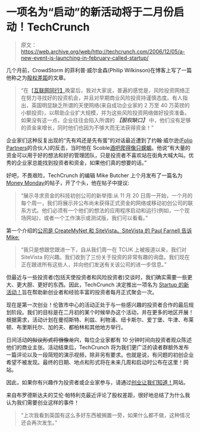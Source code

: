 # 一项名为“启动”的新活动将于二月份启动！TechCrunch

> 原文：<https://web.archive.org/web/http://techcrunch.com/2006/12/05/a-new-event-is-launching-in-february-called-startup/>

几个月前，CrowdStorm 的菲利普·威尔金森(Philip Wilkinson)在博客上写了一篇他称之为[股权差距](https://web.archive.org/web/20161112082305/http://blog.crowdstorm.com/?p=56)的文章。

> “在【[互联网同行】](https://web.archive.org/web/20161112082305/http://internetpeeps.com/blog/about/)晚宴后，我对大家说，普遍的感觉是，风险投资网络正在努力寻找好的投资机会，并且对早期商业风险投资持谨慎态度。有人指出，英国明显缺乏所谓的天使网络(来自成功企业家的 2 万至 40 万英镑的小额投资)，以帮助企业扩大规模，并为这些风险投资网络做好投资准备。如果没有这一点，企业往往会陷入所谓的 ***【股权缺口】*** 中，他们没有足够的资金来增长，同时他们也因为不够大而无法获得资金！”

企业家们这种反复出现的“先有鸡还是先有蛋”的对话最近遭到了约翰·威尔逊[(Folio Partners](https://web.archive.org/web/20161112082305/http://greatapps.blogspot.com/2006/12/blimey-they-made-movie-about-pub-crawl.html)的合伙人)的反击，当时他在 Scoble[酒吧爬得像只蝾螈](https://web.archive.org/web/20161112082305/http://uk.techcrunch.com/2006/12/04/the-week-when-london-partied-paris-next/)。他说“有大量的资金可以用于好的想法和好的管理团队，只是投资者不喜欢站在街角大喊大叫。优秀的企业家总能找到投资者和资金，如果他们真的想要的话。”

好吧，不畏艰险，TechCrunch 的编辑 Mike Butcher 上个月发布了一篇名为[Money Monday](https://web.archive.org/web/20161112082305/http://uk.techcrunch.com/2006/11/10/money-mondays-a-chance-to-showcase-your-startup/)的帖子，开了个头，他在帖子中提议:

> “展示寻求资金的科技初创公司的新举措:从 11 月 20 日周一开始，一个月的每个周一，我们将展示并公布尚未获得正式资金的网络或移动初创公司的联系方式。他们必须有一个他们的想法的应用程序启动和运行(例如，一个现场网站)，或者一个工作演示或测试版，我们可以看看。”

第一个介绍的[公司是 CreateMyNet 和 SiteVista。SiteVista 的 Paul Farnell 告诉 Mike:](https://web.archive.org/web/20161112082305/http://uk.techcrunch.com/2006/11/20/money-mondays-createmynet-and-sitevista/)

> “我只是想跟您跟进一下，自从我们周一在 TCUK 上被报道以来，我们对 SiteVista 的兴趣。我们收到了三份关于投资的非常有趣的询盘。我们现在正在跟进所有这些人，并向他们发送有关该公司的进一步信息。”

但最近与一些投资者(包括天使投资者和风险投资者)交谈时，我们确实需要一些更大、更大胆、更好的东西。因此，TechCrunch 决定推出一项名为 [Startup 的新活动！](https://web.archive.org/web/20161112082305/http://www.etribes.com/startup)旨在帮助新创业者和经验丰富的投资者每月正式聚会一次。

现在是第一次创业！伦敦市中心的活动正处于与一些感兴趣的投资者合作的最后规划阶段。我们的目标是在二月初的某个时候举办这个活动，并在更多的地区开展！根据需求，活动计划在曼彻斯特、利兹、利物浦、纽卡斯尔、爱丁堡、牛津、布莱顿、布里斯托尔、加的夫、都柏林和其他地方举行。

日间活动~~的拟议形式将很像龙穴~~，每位企业家都有 10 分钟时间向投资者观众陈述他们的商业主张。活动结束后，TechCrunch 将为我们更广泛的读者群额外发布一篇评论以及一段简短的演示视频，除非另有要求。也就是说，有问题的初创企业希望不被发现。最终的日期、地点和形式将在未来几周和启动时公布在这里！网站。

因此，如果你有兴趣作为投资者或企业家参与，请通过[创业让我们知道！](https://web.archive.org/web/20161112082305/http://www.etribes.com/startup)网站。

来自布罗德斯达夫的艾伦·帕特利克最近评论了股权差距，很好地总结了为什么我认为我们需要创业这样的事件！

> “上次我看到英国有这么多好东西被搁置一旁，如果什么都不做，这种情况还会再次发生。”